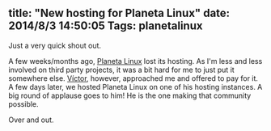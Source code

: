 title: "New hosting for Planeta Linux"
date: 2014/8/3 14:50:05
Tags: planetalinux
---
Just a very quick shout out.

A few weeks/months ago, <a href="http://planetalinux.org">Planeta Linux</a> lost its hosting. As I'm less and less
involved on third party projects, it was a bit hard for me to just put it somewhere else. <a href="http://blografia.net/vicm3/">Víctor</a>,
however, approached me and offered to pay for it. A few days later, we hosted Planeta Linux on one of his hosting
instances. A big round of applause goes to him! He is the one making that community possible.

Over and out.
